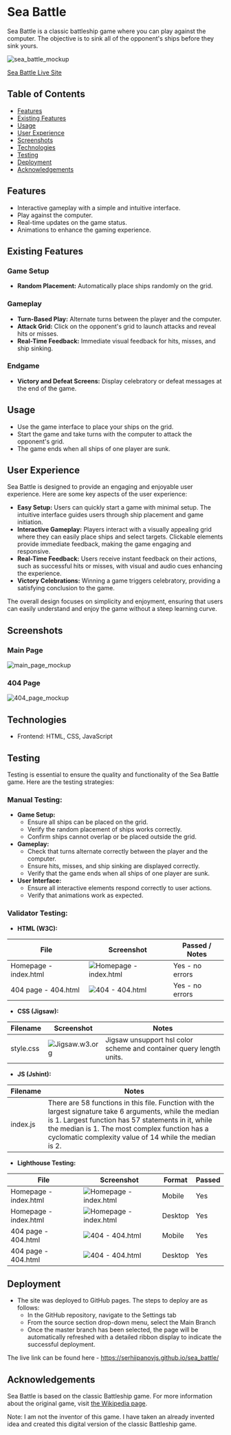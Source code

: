 # Sea Battle

Sea Battle is a classic battleship game where you can play against the computer. The objective is to sink all of the
opponent's ships before they sink yours.

![sea_battle_mockup](documentation/sea_battle_mockup.png)

[Sea Battle Live Site](https://serhiipanovjs.github.io/sea_battle/)

## Table of Contents

- [Features](#features)
- [Existing Features](#existing-features)
- [Usage](#usage)
- [User Experience](#user-experience)
- [Screenshots](#screenshots)
- [Technologies](#technologies)
- [Testing](#testing)
- [Deployment](#deployment)
- [Acknowledgements](#acknowledgements)

## Features

- Interactive gameplay with a simple and intuitive interface.
- Play against the computer.
- Real-time updates on the game status.
- Animations to enhance the gaming experience.

## Existing Features

### Game Setup

- **Random Placement:** Automatically place ships randomly on the grid.

### Gameplay

- **Turn-Based Play:** Alternate turns between the player and the computer.
- **Attack Grid:** Click on the opponent's grid to launch attacks and reveal hits or misses.
- **Real-Time Feedback:** Immediate visual feedback for hits, misses, and ship sinking.

### Endgame

- **Victory and Defeat Screens:** Display celebratory or defeat messages at the end of the game.

## Usage

- Use the game interface to place your ships on the grid.
- Start the game and take turns with the computer to attack the opponent's grid.
- The game ends when all ships of one player are sunk.

## User Experience

Sea Battle is designed to provide an engaging and enjoyable user experience. Here are some key aspects of the user
experience:

- **Easy Setup:** Users can quickly start a game with minimal setup. The intuitive interface guides users through ship
  placement and game initiation.
- **Interactive Gameplay:** Players interact with a visually appealing grid where they can easily place ships and select
  targets. Clickable elements provide immediate feedback, making the game engaging and responsive.
- **Real-Time Feedback:** Users receive instant feedback on their actions, such as successful hits or misses, with
  visual and audio cues enhancing the experience.
- **Victory Celebrations:** Winning a game triggers celebratory, providing a satisfying conclusion to the game.

The overall design focuses on simplicity and enjoyment, ensuring that users can easily understand and enjoy the game
without a steep learning curve.

## Screenshots

### Main Page
![main_page_mockup](documentation/main_page_mockup.png)

### 404 Page
![404_page_mockup](documentation/404_page_mockup.png)

## Technologies

- Frontend: HTML, CSS, JavaScript

## Testing

Testing is essential to ensure the quality and functionality of the Sea Battle game. Here are the testing strategies:

### Manual Testing:

- **Game Setup:**
  - Ensure all ships can be placed on the grid.
  - Verify the random placement of ships works correctly.
  - Confirm ships cannot overlap or be placed outside the grid.
- **Gameplay:**
    - Check that turns alternate correctly between the player and the computer.
    - Ensure hits, misses, and ship sinking are displayed correctly.
    - Verify that the game ends when all ships of one player are sunk.
- **User Interface:**
    - Ensure all interactive elements respond correctly to user actions.
    - Verify that animations work as expected.

### Validator Testing:
- **HTML (W3C):**

| File                       | Screenshot                                                         | Passed / Notes  |
|----------------------------|--------------------------------------------------------------------|-----------------|
| Homepage - index.html      | ![Homepage - index.html](documentation/htmlvalid_index.png)        | Yes - no errors |
| 404 page - 404.html        | ![404 - 404.html](documentation/htmlvalid_404.png)                 | Yes - no errors |

- **CSS (Jigsaw):**

| Filename  | Screenshot                                   | Notes                                                               |
|-----------|----------------------------------------------|---------------------------------------------------------------------|
| style.css | ![Jigsaw.w3.org](documentation/cssvalid.png) | Jigsaw unsupport hsl color scheme and container query length units. |

- **JS (Jshint):**

| Filename | Notes                                                                                                                                                                                                                                                                       |
|----------|-----------------------------------------------------------------------------------------------------------------------------------------------------------------------------------------------------------------------------------------------------------------------------|
| index.js | There are 58 functions in this file. Function with the largest signature take 6 arguments, while the median is 1. Largest function has 57 statements in it, while the median is 1. The most complex function has a cyclomatic complexity value of 14 while the median is 2. |

- **Lighthouse Testing:**

| File                       | Screenshot                                                                         | Format  | Passed |
|----------------------------|------------------------------------------------------------------------------------|---------|--------|
| Homepage - index.html      | ![Homepage - index.html](documentation/light_house_valid_mobile_index.png)         | Mobile  | Yes    |
| Homepage - index.html      | ![Homepage - index.html](documentation/light_house_valid_desctop_index.png)        | Desktop | Yes    |
| 404 page - 404.html        | ![404 - 404.html](documentation/light_house_valid_mobile_404.png)                  | Mobile  | Yes    |
| 404 page - 404.html        | ![404 - 404.html](documentation/light_house_valid_desktop_404.png)                 | Desktop | Yes    |

## Deployment

- The site was deployed to GitHub pages. The steps to deploy are as follows:
    - In the GitHub repository, navigate to the Settings tab
    - From the source section drop-down menu, select the Main Branch
    - Once the master branch has been selected, the page will be automatically refreshed with a detailed ribbon display
      to indicate the successful deployment.

The live link can be found here - https://serhiipanovjs.github.io/sea_battle/

## Acknowledgements

Sea Battle is based on the classic Battleship game. For more information about the original game,
visit [the Wikipedia page](https://en.wikipedia.org/wiki/Battleship_(game)).

Note: I am not the inventor of this game. I have taken an already invented idea and created this digital version of the
classic Battleship game.